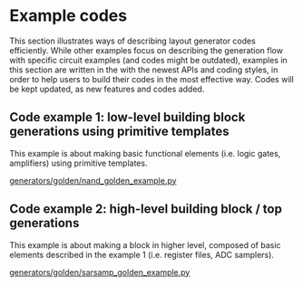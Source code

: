 # Example codes

This section illustrates ways of describing layout generator codes
efficiently. While other examples focus on describing the generation
flow with specific circuit examples (and codes might be outdated),
examples in this section are written in the with the newest APIs and
coding styles, in order to help users to build their codes in the
most effective way. Codes will be kept updated, as new features and
codes added.

## Code example 1: low-level building block generations using primitive templates
This example is about making basic functional elements (i.e. logic gates,
amplifiers) using primitive templates.

[generators/golden/nand_golden_example.py](https://github.com/ucb-art/laygo/blob/master/generators/golden/nand_golden_example.py)

## Code example 2: high-level building block / top generations
This example is about making a block in higher level, composed of basic
elements described in the example 1 (i.e. register files, ADC samplers).

[generators/golden/sarsamp_golden_example.py](https://github.com/ucb-art/laygo/blob/master/generators/golden/sarsamp_golden_example.py)
